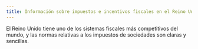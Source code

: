 ```yaml
---
title: Información sobre impuestos e incentivos fiscales en el Reino Unido
---
```

El Reino Unido tiene uno de los sistemas fiscales más competitivos del mundo, y las normas relativas a los impuestos de sociedades son claras y sencillas.
